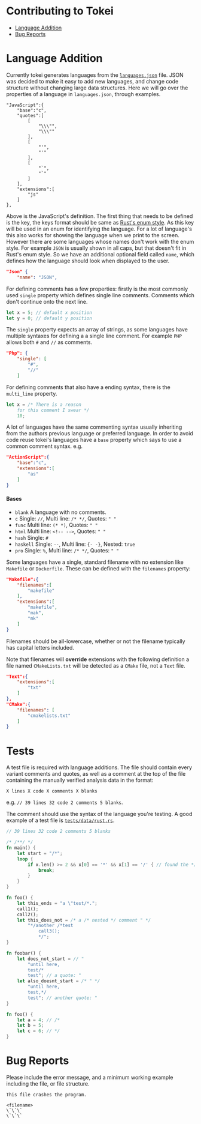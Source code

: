 # Contributing to Tokei

* [Language Addition](#language-addition)
* [Bug Reports](#bug-reports)

# Language Addition
Currently tokei generates languages from the [`languages.json`](languages.json)
file. JSON was decided to make it easy to add new languages, and change code
structure without changing large data structures. Here we will go over the
properties of a language in `languages.json`, through examples.

```
"JavaScript":{
    "base":"c",
    "quotes":[
        [
            "\\\"",
            "\\\""
        ],
        [
            "'",
            "'"
        ],
        [
            "`",
            "`"
        ]
    ],
    "extensions":[
        "js"
    ]
},
```

Above is the JavaScript's definition. The first thing that needs to be defined
is the key, the keys format should be same as 
[Rust's enum style].
As this key will be used in an enum for identifying the language. For a lot of 
language's this also works for showing the language when we print to the screen. 
However there are some languages whose names don't work with the enum style.
For example `JSON` is usually shown in all caps, but that doesn't fit in Rust's
enum style. So we have an additional optional field called `name`, which defines
how the language should look when displayed to the user.

```json
"Json" {
    "name": "JSON",
```

For defining comments has a few properties: firstly is the most commonly used
`single` property which defines single line comments. Comments which don't
continue onto the next line.

```rust
let x = 5; // default x position
let y = 0; // default y position
```

The `single` property expects an array of strings, as some languages have 
multiple syntaxes for defining a a single line comment. For example `PHP` allows
both `#` and `//` as comments.

```json
"Php": {
    "single": [
        "#",
        "//"
    ]
```

For defining comments that also have a ending syntax, there is the `multi_line`
property.

```rust
let x = /* There is a reason
    for this comment I swear */
    10;
```

A lot of languages have the same commenting syntax usually inheriting from the 
authors previous language or preferred language. In order to avoid code reuse
tokei's languages have a `base` property which says to use a common comment
syntax. e.g.

```json
"ActionScript":{
    "base":"c",
    "extensions":[
        "as"
    ]
}
```

#### Bases

- `blank` A language with no comments.
- `c` Single: `//`, Multi line: `/* */`, Quotes: `" "`
- `func` Multi line: `(* *)`, Quotes: `" "`
- `html` Multi line: `<!-- -->`, Quotes: `" "`
- `hash` Single: `#`
- `haskell` Single: `--`, Multi line: `{- -}`, Nested: `true`
- `pro` Single: `%`, Multi line: `/* */`, Quotes: `" "`


Some languages have a single, standard filename with no extension
like `Makefile` or `Dockerfile`. These can be defined with the
`filenames` property:

```json
"Makefile":{
    "filenames":[
        "makefile"
    ],
    "extensions":[
        "makefile",
        "mak",
        "mk"
    ]
}
```

Filenames should be all-lowercase, whether or not the filename
typically has capital letters included.

Note that filenames will **override** extensions with the
following definition a file named `CMakeLists.txt` will be
detected as a `CMake` file, not a `Text` file.

```json
"Text":{
    "extensions":[
        "txt"
    ]
},
"CMake":{
    "filenames": [
        "cmakelists.txt"
    ]
}
```

# Tests
A test file is required with language additions. The file should
contain every variant comments and quotes, as well as a comment
at the top of the file containing the manually verified analysis data in the format:

`X lines X code X comments X blanks`

e.g.
`// 39 lines 32 code 2 comments 5 blanks`. 

The comment should use
the syntax of the language you're testing. A good example of a
test file is [`tests/data/rust.rs`].

```rust
// 39 lines 32 code 2 comments 5 blanks

/* /**/ */
fn main() {
    let start = "/*";
    loop {
        if x.len() >= 2 && x[0] == '*' && x[1] == '/' { // found the */
            break;
        }
    }
}

fn foo() {
    let this_ends = "a \"test/*.";
    call1();
    call2();
    let this_does_not = /* a /* nested */ comment " */
        "*/another /*test
            call3();
            */";
}

fn foobar() {
    let does_not_start = // "
        "until here,
        test/*
        test"; // a quote: "
    let also_doesnt_start = /* " */
        "until here,
        test,*/
        test"; // another quote: "
}

fn foo() {
    let a = 4; // /*
    let b = 5;
    let c = 6; // */
}
```

# Bug Reports
Please include the error message, and a minimum working example
including the file, or file structure.

```
This file crashes the program.

<filename>
\`\`\`
\`\`\`
```

[Rust's enum style]: (https://github.com/rust-lang/rfcs/blob/master/text/0430-finalizing-naming-conventions.md#general-naming-conventions)
[`tests/data/rust.rs`]: https://github.com/XAMPPRocky/tokei/blob/master/tests/data/rust.rs
